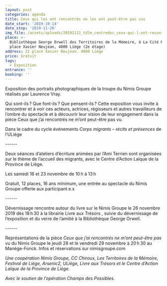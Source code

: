 ```yaml
---
layout: post
categories: agenda
title: Ceux qui les ont rencontrés ne les ont peut-être pas vus
date_start: '2019-10-14'
date_stop: '2019-11-26'
img_file: /assets/uploads/20191111_tdlm_centredoc_ceux-qui-l-ont-recontre.jpg
place: >-
  Bibliothèque George Orwell des Territoires de la Mémoire, à La Cité Miroir, 22
  place Xavier Neujean, 4000 Liège (2e étage)
address: 22 place Xavier Neujean. 4000 Liège
price: Gratuit
tags:
  - Exposition
entrance: ''
booking: ''
---
```

Exposition des portraits photographiques de la troupe du Nimis Groupe réalisés par Laurence Vray.

Qui sont-ils ? Que font-ils ? Que pensent-ils ? Cette exposition vous invite à rencontrer et à voir ces acteurs, actrices, régisseurs et autres travailleurs de l’ombre du spectacle et à découvrir leur vision de leur engagement dans la pièce Ceux que j’ai rencontrés ne m’ont peut-être pas vu.

Dans le cadre du cycle événements _Corps migrants – récits et présences_ de l’ULiège

\------

Deux séances d’ateliers d’écriture animées par l’Ami Terrien sont organisées sur le thème de l’accueil des migrants, avec le Centre d’Action Laïque de la Province de Liège.

Les samedi 16 et 23 novembre de 10 h à 13 h

Gratuit, 12 places, 16 ans minimum, une entrée au spectacle du Nimis Groupe offerte aux participant.e.s

\------

Dévernissage rencontre autour du livre sur le Nimis Groupe le 26 novembre 2019 dès 18 h 30 à la librairie Livre aux Trésors, suivie du dévernissage de l’exposition et du verre de l’amitié à la Bibliothèque George Orwell.

\------

Représentations de la pièce _Ceux que j’ai rencontrés ne m’ont peut-être pas vu_ du Nimis Groupe le jeudi 28 et le vendredi 29 novembre à 20 h 30 au Manège-Fonck. Infos et réservations sur nimisgroupe.com 







_Une coopération Nimis Groupe, CC Chiroux, Les Territoires de la Mémoire, Festival de Liège, Arsenic2, ULiège, Livre aux Trésors et le Centre d’Action Laïque de la Province de Liège._ 

_Avec le soutien de l’opération Champs des Possibles._
